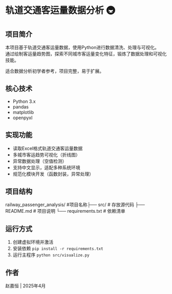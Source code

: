 # 轨道交通客运量数据分析 🚇

## 项目简介
本项目基于轨道交通客运量数据，使用Python进行数据清洗、处理与可视化。  
通过绘制客运量趋势图，探索不同城市客运量变化特征，锻炼了数据处理和可视化技能。

适合数据分析初学者参考，项目完整，易于扩展。

## 核心技术
- Python 3.x
- pandas
- matplotlib
- openpyxl

## 实现功能
- 读取Excel格式轨道交通客运量数据
- 多城市客运趋势可视化（折线图）
- 异常数据处理（空值检测）
- 支持中文显示，适配多种系统环境
- 规范化模块开发（函数封装，异常处理）

## 项目结构

railway_passenger_analysis/ #项目名称├── src/ # 存放源代码 ├── README.md # 项目说明 └── requirements.txt # 依赖清单


## 运行方式
1. 创建虚拟环境并激活
2. 安装依赖 `pip install -r requirements.txt`
3. 运行主程序 `python src/visualize.py`

## 作者
赵嘉恒 | 2025年4月

